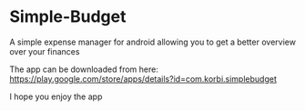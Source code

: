# Simple-Budget
A simple expense manager for android allowing you to get a better overview over your finances

The app can be downloaded from here: https://play.google.com/store/apps/details?id=com.korbi.simplebudget

I hope you enjoy the app
